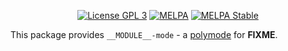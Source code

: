 <p align="center">
  <!-- <a href="https://travis-ci.org/polymode/__MODULE__"><img src="https://travis-ci.org/polymode/__MODULE__.svg?branch=master" alt="Travis Build"/></a> -->
  <a href="http://www.gnu.org/licenses/gpl-3.0.txt"><img src="https://img.shields.io/badge/license-GPL_3-green.svg" alt="License GPL 3" /></a>
  <a href="https://melpa.org/#/__MODULE__"><img alt="MELPA" src="https://melpa.org/packages/__MODULE__-badge.svg"/></a>
  <a href="https://stable.melpa.org/#/__MODULE__"><img alt="MELPA Stable" src="https://stable.melpa.org/packages/__MODULE__-badge.svg"/></a>
</p>


This package provides `__MODULE__-mode` - a [polymode]() for __FIXME__.


[polymode]: https://polymode.github.io/
